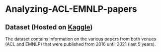 # Analyzing-ACL-EMNLP-papers

## Dataset (Hosted on [Kaggle]())
The dataset contains information on the various papers from both venues (ACL and EMNLP) that were published from 2016 until 2021 (last 5 years).
